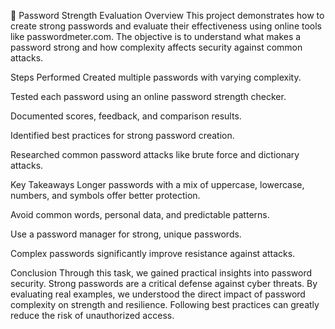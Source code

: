 🔐 Password Strength Evaluation
Overview
This project demonstrates how to create strong passwords and evaluate their effectiveness using online tools like passwordmeter.com. The objective is to understand what makes a password strong and how complexity affects security against common attacks.

Steps Performed
Created multiple passwords with varying complexity.

Tested each password using an online password strength checker.

Documented scores, feedback, and comparison results.

Identified best practices for strong password creation.

Researched common password attacks like brute force and dictionary attacks.

Key Takeaways
Longer passwords with a mix of uppercase, lowercase, numbers, and symbols offer better protection.

Avoid common words, personal data, and predictable patterns.

Use a password manager for strong, unique passwords.

Complex passwords significantly improve resistance against attacks.

Conclusion
Through this task, we gained practical insights into password security. Strong passwords are a critical defense against cyber threats. By evaluating real examples, we understood the direct impact of password complexity on strength and resilience. Following best practices can greatly reduce the risk of unauthorized access.

